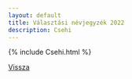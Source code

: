 ```yaml
---
layout: default
title: Választási névjegyzék 2022
description: Csehi
---
```


{% include Csehi.html %}

[Vissza](./)